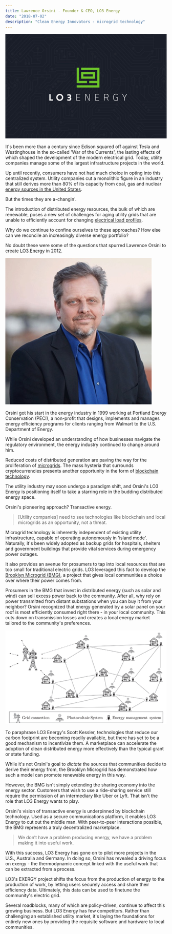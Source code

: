```yaml
---
title: Lawrence Orsini - Founder & CEO, LO3 Energy
date: "2018-07-02"
description: "Clean Energy Innovators - microgrid technology"
---
```


![](./lo3energy.jpg)

It's been more than a century since Edison
squared off against Tesla and Westinghouse in the so-called 'War of the
Currents', the lasting effects of which shaped the development of the
modern electrical grid. Today, utility companies manage some of the
largest infrastructure projects in the world.

Up until recently, consumers have not had much choice in opting into
this centralized system. Utility companies cut a monolithic figure in an
industry that still derives more than 80% of its capacity from coal, gas
and nuclear [energy sources in the United
States](https://www.eia.gov/tools/faqs/faq.php?id=427&t=3).

But the times they are a-changin'.

The introduction of distributed energy resources, the bulk of which are
renewable, poses a new set of challenges for aging utility grids that
are unable to efficiently account for changing [electrical load
profiles](https://www.energy.gov/eere/articles/confronting-duck-curve-how-address-over-generation-solar-energy).

Why do we continue to confine ourselves to these approaches? How else
can we reconcile an increasingly diverse energy portfolio?

No doubt these were some of the questions that spurred Lawrence Orsini to create [LO3
Energy](https://lo3energy.com/) in 2012.

![](./lawrence_orsini.png)

Orsini got his start in the energy industry in 1999 working at Portland
Energy Conservation (PECI), a non-profit that designs, implements and
manages energy efficiency programs for clients ranging from Walmart to
the U.S. Department of Energy.

While Orsini developed an understanding of how businesses navigate the
regulatory environment, the energy industry continued to change around
him.

Reduced costs of distributed generation are paving the way for the
proliferation of
[microgrids](https://www.energy.gov/articles/how-microgrids-work). The
mass hysteria that surrounds cryptocurrencies presents another
opportunity in the form of [blockchain
technology](https://blockgeeks.com/guides/what-is-blockchain-technology/).

The utility industry may soon undergo a paradigm shift, and Orsini's LO3
Energy is positioning itself to take a starring role in the budding
distributed energy space.

Orsini's pioneering approach? Transactive energy.

> [Utility companies] need to see technologies like blockchain and local microgrids as an opportunity, not a threat.

Microgrid technology is inherently independent of existing utility
infrastructure, capable of operating autonomously in 'island mode'.
Naturally, it's been widely adopted as backup grids for hospitals,
shelters and government buildings that provide vital services during
emergency power outages.

It also provides an avenue for prosumers to tap into local resources
that are too small for traditional electric grids. LO3 leveraged this
fact to develop the [Brooklyn Microgrid
(BMG)](https://www.sciencedirect.com/science/article/pii/S030626191730805X?via%3Dihub),
a project that gives local communities a choice over where their power
comes from.

Prosumers in the BMG that invest in distributed energy (such as solar and wind) can sell
excess power back to the community. After all, why rely on power
transmitted from distant substations when you can buy it from your
neighbor? Orsini recognized that energy generated by a solar panel on
your roof is most efficiently consumed right there - in your local
community. This cuts down on transmission losses and creates a local
energy market tailored to the community's preferences.

![](./microgrid_setup.png)

To paraphrase LO3 Energy's Scott Kessler, technologies that reduce our
carbon footprint are becoming readily available, but there has yet to be
a good mechanism to incentivize them. A marketplace can accelerate the
adoption of clean distributed energy more effectively than the typical
grant or state funding.

While it's not Orsini's goal to *dictate* the sources that communities
decide to derive their energy from, the Brooklyn Microgrid has
demonstrated how such a model can promote renewable energy in this way.

However, the BMG isn't simply extending the sharing economy into the
energy sector. Customers that wish to use a ride-sharing service still
require the permission of an intermediary like Uber or Lyft. That isn't
the role that LO3 Energy wants to play.

Orsini's vision of transactive energy is underpinned by blockchain
technology. Used as a secure communications platform, it enables LO3
Energy to cut out the middle man. With peer-to-peer interactions
possible, the BMG represents a truly decentralized marketplace.

> We don’t have a problem producing energy, we have a problem making it into useful work.

With this success, LO3 Energy has gone on to pilot more projects in the
U.S., Australia and Germany. In doing so, Orsini has revealed a driving
focus on exergy - the thermodynamic concept linked with the useful work
that can be extracted from a process.

LO3's EXERGY project shifts the focus from the production of energy to
the production of work, by letting users securely access and share their
efficiency data. Ultimately, this data can be used to finetune the
community's electric grid.

Several roadblocks, many of which are policy-driven, continue to affect
this growing business. But LO3 Energy has few competitors. Rather than
challenging an established utility market, it's laying the foundations
for entirely new ones by providing the requisite software and hardware
to local communities.